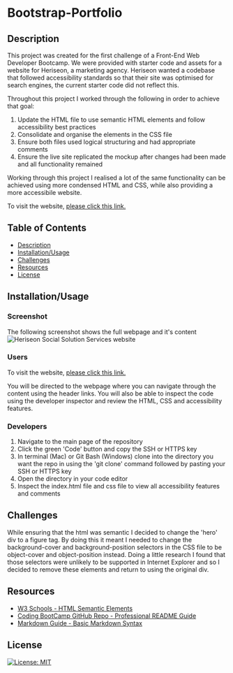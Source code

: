 # Bootstrap-Portfolio

## Description

This project was created for the first challenge of a Front-End Web Developer Bootcamp. We were provided with starter code and assets for a website for Heriseon, a marketing agency. Heriseon wanted a codebase that followed accessibility standards so that their site was optimised for search engines, the current starter code did not reflect this.

Throughout this project I worked through the following in order to achieve that goal:

1. Update the HTML file to use semantic HTML elements and follow accessibility best practices
2. Consolidate and organise the elements in the CSS file
3. Ensure both files used logical structuring and had appropriate comments
4. Ensure the live site replicated the mockup after changes had been made and all functionality remained

Working through this project I realised a lot of the same functionality can be achieved using more condensed HTML and CSS, while also providing a more accessibile website.

To visit the website, [please click this link.](https://bethanyryalls.github.io/bootcamp-challenge-1/)

## Table of Contents

- [Description](#description)
- [Installation/Usage](#installation/usage)
- [Challenges](#challenges)
- [Resources](#resources)
- [License](#license)

## Installation/Usage

### Screenshot

The following screenshot shows the full webpage and it's content
    ![Heriseon Social Solution Services website](assets/images/heriseon-screenshot.png)

### Users

To visit the website, [please click this link.](https://bethanyryalls.github.io/bootcamp-challenge-1/)

You will be directed to the webpage where you can navigate through the content using the header links. You will also be able to inspect the code using the developer inspector and review the HTML, CSS and accessibility features.

### Developers

1. Navigate to the main page of the repository
2. Click the green 'Code' button and copy the SSH or HTTPS key
3. In terminal (Mac) or Git Bash (Windows) clone into the directory you want the repo in using the 'git clone' command followed by pasting your SSH or HTTPS key
4. Open the directory in your code editor
5. Inspect the index.html file and css file to view all accessibility features and comments

## Challenges

While ensuring that the html was semantic I decided to change the 'hero' div to a figure tag. By doing this it meant I needed to change the background-cover and background-position selectors in the CSS file to be object-cover and object-position instead. Doing a little research I found that those selectors were unlikely to be supported in Internet Explorer and so I decided to remove these elements and return to using the original div.

## Resources

- [W3 Schools - HTML Semantic Elements](https://www.w3schools.com/html/html5_semantic_elements.asp)
- [Coding BootCamp GitHub Repo - Professional README Guide](https://coding-boot-camp.github.io/full-stack/github/professional-readme-guide)
- [Markdown Guide - Basic Markdown Syntax](https://www.markdownguide.org/basic-syntax/)

## License

[![License: MIT](https://img.shields.io/badge/License-MIT-yellow.svg)](https://opensource.org/licenses/MIT)